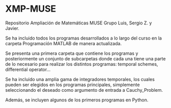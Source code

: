 # XMP-MUSE
Repositorio Ampliación de Matemáticas MUSE Grupo Luis, Sergio Z. y Javier.

Se ha incluido todos los programas desarrollados a lo largo del curso en la carpeta Programación MATLAB de manera actualizada.

Se presenta una primera carpeta que contiene los programas y posteriormente un conjunto de subcarpetas donde cada una tiene una parte de lo necesario para realizar los distintos programas: temporal schemes, differential operator...

Se ha incluido una amplia gama de integradores temporales, los cuales pueden ser elegidos en los programas principales, simplemente seleccionando el deseado como argumento de entrada a Cauchy_Problem.

Además, se incluyen algunos de los primeros programas en Python.

